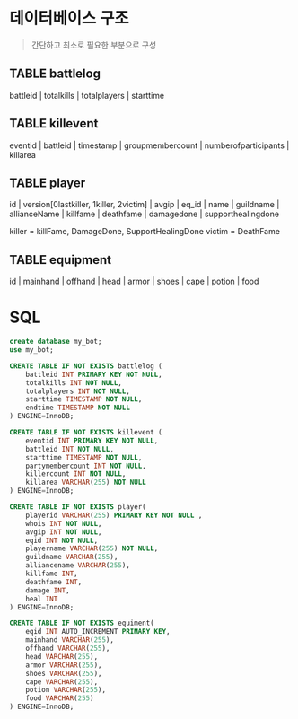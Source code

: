 # 데이터베이스 구조
> 간단하고 최소로 필요한 부분으로 구성

## TABLE battlelog
battleid | totalkills | totalplayers | starttime

## TABLE killevent
eventid | battleid | timestamp | groupmembercount | numberofparticipants | killarea

## TABLE player
id | version[0lastkiller, 1killer, 2victim] | avgip | eq_id | name | guildname | allianceName | killfame | deathfame | damagedone | supporthealingdone

killer = killFame, DamageDone, SupportHealingDone
victim = DeathFame


## TABLE equipment
id | mainhand | offhand | head | armor | shoes | cape | potion | food




# SQL
```sql
create database my_bot;
use my_bot;

CREATE TABLE IF NOT EXISTS battlelog (
    battleid INT PRIMARY KEY NOT NULL,
    totalkills INT NOT NULL,
    totalplayers INT NOT NULL,
    starttime TIMESTAMP NOT NULL,
    endtime TIMESTAMP NOT NULL
) ENGINE=InnoDB;

CREATE TABLE IF NOT EXISTS killevent (
    eventid INT PRIMARY KEY NOT NULL,
    battleid INT NOT NULL,
    starttime TIMESTAMP NOT NULL,
    partymembercount INT NOT NULL,
    killercount INT NOT NULL,
    killarea VARCHAR(255) NOT NULL
) ENGINE=InnoDB;

CREATE TABLE IF NOT EXISTS player(
    playerid VARCHAR(255) PRIMARY KEY NOT NULL ,
    whois INT NOT NULL,
    avgip INT NOT NULL,
    eqid INT NOT NULL,
    playername VARCHAR(255) NOT NULL,
    guildname VARCHAR(255),
    alliancename VARCHAR(255),
    killfame INT,
    deathfame INT,
    damage INT,
    heal INT
) ENGINE=InnoDB;

CREATE TABLE IF NOT EXISTS equiment(
    eqid INT AUTO_INCREMENT PRIMARY KEY,
    mainhand VARCHAR(255),
    offhand VARCHAR(255),
    head VARCHAR(255),
    armor VARCHAR(255),
    shoes VARCHAR(255),
    cape VARCHAR(255),
    potion VARCHAR(255),
    food VARCHAR(255)
) ENGINE=InnoDB;
```
